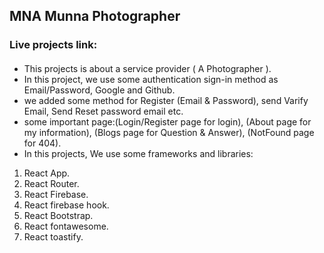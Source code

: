 ## MNA Munna Photographer

### Live projects link: 

#### 
- This projects is about a service provider ( A Photographer ).
- In this project, we use some authentication sign-in method as Email/Password, Google and Github.
- we added some method for Register (Email & Password), send Varify Email, Send Reset password email etc.
- some important page:(Login/Register page for login), (About page for my information), (Blogs page for Question & Answer), (NotFound page for 404).
- In this projects, We use some frameworks and libraries:
1. React App.
2. React Router.
3. React Firebase.
4. React firebase hook.
5. React Bootstrap.
6. React fontawesome.
7. React toastify.
